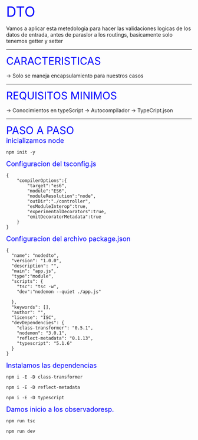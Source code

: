 <div style="color: blue; font-size: 38px;">
    DTO
</div>

Vamos a aplicar esta metedologia para hacer las validaciones logicas de los
datos de entrada, antes de paraslor a los routings, basicamente solo tenemos 
getter y setter

---

<div style="color: blue; font-size: 28px;">
    CARACTERISTICAS
</div>

-> Solo se maneja encapsulamiento para nuestros casos

---

<div style="color: blue; font-size: 28px;">
    REQUISITOS MINIMOS
</div>

-> Conocimientos en typeScript
-> Autocompilador
-> TypeCript.json

---

<div style="color: blue; font-size: 28px;">
    PASO A PASO
</div> 


<div style="color: blue; font-size: 18px;">
    inicializamos node
</div> 

```
npm init -y
```

<div style="color: blue; font-size: 18px;">
    Configuracion del tsconfig.js
</div>
 

```
{
    "compilerOptions":{
        "target":"es6",
        "module":"ES6",
        "moduleResolution":"node",
        "outDir":"./controller",
        "esModuleInterop":true,
        "experimentalDecorators":true,
        "emitDecoratorMetadata":true
    }
}
``` 

<div style="color: blue; font-size: 18px;">
    Configuracion del archivo package.json
</div> 

```
{
  "name": "nodedto",
  "version": "1.0.0",
  "description": "",
  "main": "app.js",
  "type":"module",
  "scripts": {
    "tsc": "tsc -w",
    "dev":"nodemon --quiet ./app.js"
    
  },
  "keywords": [],
  "author": "",
  "license": "ISC",
  "devDependencies": {
    "class-transformer": "0.5.1",
    "nodemon": "3.0.1",
    "reflect-metadata": "0.1.13",
    "typescript": "5.1.6"
  }
}

```

<div style="color: blue; font-size: 18px;">
    Instalamos las dependencias
</div>
 

```
npm i -E -D class-transformer
```

```
npm i -E -D reflect-metadata
```

```
npm i -E -D typescript
```
<div style="color: blue; font-size: 18px;">
     Damos inicio a los observadoresp.
</div>


```
npm run tsc
```

```
npm run dev
```